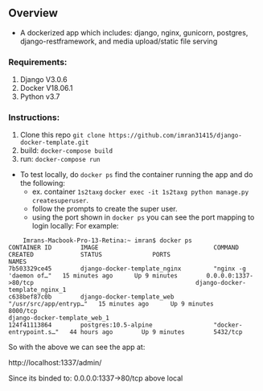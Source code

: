 ## Overview
- A dockerized app which includes: django, nginx, gunicorn, postgres, django-restframework, and media upload/static file serving

### Requirements:
1. Django V3.0.6
2. Docker V18.06.1
3. Python v3.7


### Instructions:

1. Clone this repo `git clone https://github.com/imran31415/django-docker-template.git`
2. build: `docker-compose build`
3. run: `docker-compose run`
  - To test locally, do `docker ps` find the container running the app and do the following:
    - ex. container `1s2taxg`
      `docker exec -it 1s2taxg python manage.py createsuperuser`.  
    - follow the prompts to create the super user. 
    - using the port shown in `docker ps` you can see the port mapping to login locally:  For example: 

```
    Imrans-Macbook-Pro-13-Retina:~ imran$ docker ps
CONTAINER ID        IMAGE                                COMMAND                  CREATED             STATUS              PORTS                                                            NAMES
7b503329ce45        django-docker-template_nginx         "nginx -g 'daemon of…"   15 minutes ago      Up 9 minutes        0.0.0.0:1337->80/tcp                                             django-docker-template_nginx_1
c638bef87c0b        django-docker-template_web           "/usr/src/app/entryp…"   15 minutes ago      Up 9 minutes        8000/tcp                                                         django-docker-template_web_1
124f41113864        postgres:10.5-alpine                 "docker-entrypoint.s…"   44 hours ago        Up 9 minutes        5432/tcp
 ```
 
So with the above we can see the app at:

http://localhost:1337/admin/

Since its binded to: 0.0.0.0:1337->80/tcp above
local

